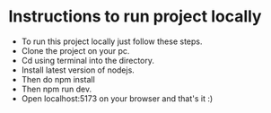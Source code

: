 # Instructions to run project locally

- To run this project locally just follow these steps.
- Clone the project on your pc.
- Cd using terminal into the directory.
- Install latest version of nodejs.
- Then do npm install
- Then npm run dev.
- Open localhost:5173 on your browser and that's it :)